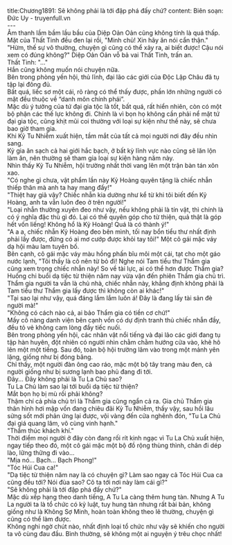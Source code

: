 title:Chương1891: Sẽ không phải là tới đập phá đấy chứ?
content:
Biên soạn: Đức Uy - truyenfull.vn<br>---<br>Âm thanh lầm bầm lầu bầu của Diệp Oản Oản cũng không tính là quá thấp.<br>Mặt của Thất Tinh đều đen lại rồi, "Minh chủ! Xin hãy ăn nói cẩn thận."<br>"Hừm, thế sự vô thường, chuyện gì cũng có thể xảy ra, ai biết được! Cậu nói xem có đúng không?" Diệp Oản Oản vỗ bả vai Thất Tinh, trấn an.<br>Thất Tinh: "..."<br>Hắn cũng không muốn nói chuyện nữa.<br>Bên trong phòng yến hội, thủ lĩnh, đại lão các giới của Độc Lập Châu đã tụ tập lại đông đủ.<br>Bất quá, liếc sơ một cái, rõ ràng có thể thấy được, phần lớn những người có mặt đều thuộc về “danh môn chính phái”.<br>Mặc dù ý tưởng của tứ đại gia tộc là tốt, bất quá, rất hiển nhiên, còn có một bộ phận các thế lực không đi. Chính là vì bọn họ không cần phải nể mặt tứ đại gia tộc, cũng khịt mũi coi thường với loại sự kiện như thế này, sẽ chưa bao giờ tham gia.<br>Khi Kỷ Tu Nhiễm xuất hiện, tầm mắt của tất cả mọi người nơi đây đều nhìn sang.<br>Kỷ gia ăn sạch cả hai giới hắc bạch, ở bất kỳ lĩnh vực nào cũng sẽ lăn lộn làm ăn, nên thường sẽ tham gia loại sự kiện hàng năm này.<br>Nhìn thấy Kỷ Tu Nhiễm, hội trường nhất thời vang lên một trận bàn tán xôn xao.<br>"Có nghe gì chưa, vật phẩm lần này Kỷ Hoàng quyên tặng là chiếc nhẫn thiếp thân mà anh ta hay mang đấy!"<br>"Thiệt hay giả vậy? Chiếc nhẫn kia dường như kể từ khi tôi biết đến Kỷ Hoàng, anh ta vẫn luôn đeo ở trên người!"<br>"Loại nhẫn thường xuyên đeo như vậy, nếu không phải là tín vật, thì chính là có ý nghĩa đặc thù gì đó. Lại có thể quyên góp cho từ thiện, quả thật là góp hết vốn liếng! Không hổ là Kỷ Hoàng! Quá là có thành ý!"<br>"A a a, chiếc nhẫn Kỷ Hoàng đeo bên mình, tối nay bổn tiểu thư nhất định phải lấy được, đừng có ai mơ cướp được khỏi tay tôi!" Một cô gái mặc váy dạ hội màu lam tuyên bố.<br>Bên cạnh, cô gái mặc váy màu hồng phấn bĩu môi một cái, tạt cho một gáo nước lạnh, "Tôi thấy là cô nên từ bỏ đi! Nghe nói Tam tiểu thư Thẩm gia cũng xem trọng chiếc nhẫn này! So về tài lực, ai có thể hơn được Thẩm gia? Huống chi buổi dạ tiệc từ thiện năm nay vừa vặn đến phiên Thẩm gia chủ trì. Thẩm gia người ta vẫn là chủ nhà, chiếc nhẫn này, khẳng định không phải là Tam tiểu thư Thẩm gia lấy được thì không còn ai khác!"<br>"Tại sao lại như vậy, quá đáng lắm lắm luôn á! Đây là đang lấy tài sản đè người mà!"<br>"Không có cách nào cả, ai bảo Thẩm gia có tiền cơ chứ!"<br>Mấy cô nàng danh viện bên cạnh vốn có dự định tranh thủ chiếc nhẫn đầy, đều tỏ vẻ không cam lòng đầy tiếc nuối.<br>Bên trong phòng yến hội, các nhân vật nổi tiếng và đại lão các giới đang tụ tập hàn huyên, đột nhiên có người nhìn chằm chằm hướng cửa vào, khẽ hô lên một một tiếng. Sau đó, toàn bộ hội trường lâm vào trong một mảnh yên lặng, giống như bị đóng băng.<br>Chỉ thấy, một người đàn ông cao ráo, mặc một bộ tây trang màu đen, cả người giống như bị sương lạnh bao phủ đang đi tới.<br>Đây... Đây không phải là Tu La Chủ sao?<br>Tu La Chủ làm sao lại tới buổi dạ tiệc từ thiện?<br>Mắt bọn họ bị mù rồi phải không?<br>Thậm chí cả phía chủ trì là Thẩm gia cũng ngẩn cả ra. Gia chủ Thẩm gia thân hình hơi mập vốn đang chiêu đãi Kỷ Tu Nhiễm, thấy vậy, sau hồi lâu sửng sốt mới phản ứng lại được, vội vàng đến cửa nghênh đón, "Tu La Chủ đại giá quang lâm, vô cùng vinh hạnh."<br>"Thẩm thúc khách khí."<br>Thời điểm mọi người ở đây còn đang rối rít kinh ngạc vì Tu La Chủ xuất hiện, ngay tiếp theo đó, một cô gái mặc một bộ đồ rộng thùng thình, chân đi dép lào, lững thững đi vào…<br>"Mịa nó... Bạch... Bạch Phong!"<br>"Tóc Húi Cua ca!"<br>"Dạ tiệc từ thiện năm nay là có chuyện gì? Làm sao ngay cả Tóc Húi Cua ca cũng đều tới? Nói đùa sao? Cô ta tới nơi này làm cái gì?"<br>"Sẽ không phải là tới đập phá đấy chứ?"<br>Mặc dù xếp hạng theo danh tiếng, A Tu La càng thêm hung tàn. Nhưng A Tu La người ta là tổ chức có kỷ luật, tuy hung tàn nhưng rất bài bản, không giống như là Không Sợ Minh, hoàn toàn không theo lẽ thường, chuyện gì cũng có thể làm được.<br>Không nghi ngờ chút nào, nhất định loại tổ chức như vậy sẽ khiến cho người ta vô cùng đau đầu. Bình thường, sẽ không một ai nguyện ý trêu chọc nhất!